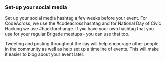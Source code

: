 ### Set-up your social media

Set up your social media hashtag a few weeks before your event. For CodeAcross, we use the #codeacross hashtag and for National Day of Civic Hacking we use #hackforchange. If you have your own hashtag that you use for your regular Brigade meetups - you can use that too. 

Tweeting and posting throughout the day will help encourage other people in the community as well as help set up a timeline of events. This will make it easier to blog about your event later. 
